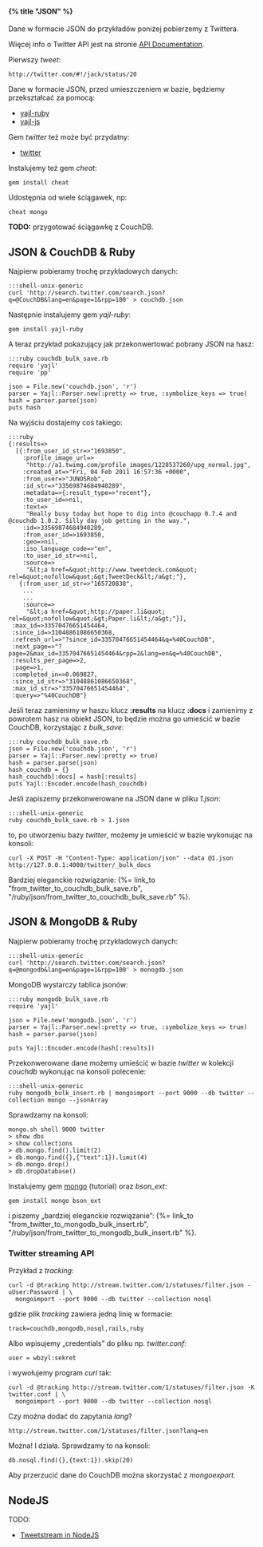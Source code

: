 #### {% title "JSON" %}

Dane w formacie JSON do przykładów poniżej pobierzemy z Twittera.

Więcej info o Twitter API jest na stronie [API Documentation](http://dev.twitter.com/doc).

Pierwszy *tweet*:

    http://twitter.com/#!/jack/status/20

Dane w formacie JSON, przed umieszczeniem w bazie, będziemy przekształcać
za pomocą:

* [yajl-ruby](https://github.com/brianmario/yajl-ruby)
* [yajl-js](https://bitbucket.org/nikhilm/yajl-js/)

Gem *twitter* też może być przydatny:

* [twitter](https://github.com/jnunemaker/twitter)

Instalujemy też gem *cheat*:

    gem install cheat

Udostępnia od wiele ściągawek, np:

    cheat mongo

**TODO:** przygotować ściągawkę z CouchDB.


## JSON & CouchDB & Ruby

Najpierw pobieramy trochę przykładowych danych:

    :::shell-unix-generic
    curl 'http://search.twitter.com/search.json?q=@CouchDB&lang=en&page=1&rpp=100' > couchdb.json

Następnie instalujemy gem *yajl-ruby*:

    gem install yajl-ruby

A teraz przykład pokazujący jak przekonwertować pobrany JSON na hasz:

    :::ruby couchdb_bulk_save.rb
    require 'yajl'
    require 'pp'
    
    json = File.new('couchdb.json', 'r')
    parser = Yajl::Parser.new(:pretty => true, :symbolize_keys => true)
    hash = parser.parse(json)
    puts hash
 
Na wyjściu dostajemy coś takiego:

    :::ruby
    {:results=>
      [{:from_user_id_str=>"1693850",
        :profile_image_url=>
         "http://a1.twimg.com/profile_images/1228537260/upg_normal.jpg",
        :created_at=>"Fri, 04 Feb 2011 16:57:36 +0000",
        :from_user=>"JUNOSRob",
        :id_str=>"33569874684940289",
        :metadata=>{:result_type=>"recent"},
        :to_user_id=>nil,
        :text=>
         "Really busy today but hope to dig into @couchapp 0.7.4 and @couchdb 1.0.2. Silly day job getting in the way.",
        :id=>33569874684940289,
        :from_user_id=>1693850,
        :geo=>nil,
        :iso_language_code=>"en",
        :to_user_id_str=>nil,
        :source=>
         "&lt;a href=&quot;http://www.tweetdeck.com&quot; rel=&quot;nofollow&quot;&gt;TweetDeck&lt;/a&gt;"},
       {:from_user_id_str=>"165720838",
        ...
        ...
        :source=>
         "&lt;a href=&quot;http://paper.li&quot; rel=&quot;nofollow&quot;&gt;Paper.li&lt;/a&gt;"}],
     :max_id=>33570476651454464,
     :since_id=>31048861086650368,
     :refresh_url=>"?since_id=33570476651454464&q=%40CouchDB",
     :next_page=>"?page=2&max_id=33570476651454464&rpp=2&lang=en&q=%40CouchDB",
     :results_per_page=>2,
     :page=>1,
     :completed_in=>0.069827,
     :since_id_str=>"31048861086650368",
     :max_id_str=>"33570476651454464",
     :query=>"%40CouchDB"}

Jeśli teraz zamienimy w haszu klucz **:results** na klucz **:docs**
i zamienimy z powrotem hasz na obiekt JSON, to będzie można
go umieścić w bazie CouchDB, korzystając z *bulk_save*:

    :::ruby couchdb_bulk_save.rb
    json = File.new('couchdb.json', 'r')
    parser = Yajl::Parser.new(:pretty => true)
    hash = parser.parse(json)
    hash_couchdb = {}
    hash_couchdb[:docs] = hash[:results]
    puts Yajl::Encoder.encode(hash_couchdb)

Jeśli zapiszemy przekonwerowane na JSON dane w pliku *1.json*:

    :::shell-unix-generic
    ruby couchdb_bulk_save.rb > 1.json

to, po utworzeniu bazy *twitter*, możemy je umieścić w bazie
wykonując na konsoli:

    curl -X POST -H "Content-Type: application/json" --data @1.json http://127.0.0.1:4000/twitter/_bulk_docs

Bardziej eleganckie rozwiązanie: 
{%= link_to "from_twitter_to_couchdb_bulk_save.rb", "/ruby/json/from_twitter_to_couchdb_bulk_save.rb" %}.


## JSON & MongoDB & Ruby

Najpierw pobieramy trochę przykładowych danych:

    :::shell-unix-generic
    curl 'http://search.twitter.com/search.json?q=@mongodb&lang=en&page=1&rpp=100' > monogdb.json

MongoDB wystarczy tablica jsonów:

    :::ruby mongodb_bulk_save.rb
    require 'yajl'

    json = File.new('mongodb.json', 'r')
    parser = Yajl::Parser.new(:pretty => true, :symbolize_keys => true)
    hash = parser.parse(json)

    puts Yajl::Encoder.encode(hash[:results])

Przekonwerowane dane możemy umieścić w bazie *twitter* w kolekcji
*couchdb* wykonując na konsoli polecenie:

    :::shell-unix-generic
    ruby mongodb_bulk_insert.rb | mongoimport --port 9000 --db twitter --collection mongo --jsonArray

Sprawdzamy na konsoli:

    mongo.sh shell 9000 twitter
    > show dbs
    > show collections
    > db.mongo.find().limit(2)
    > db.mongo.find({},{"text":1}).limit(4)
    > db.mongo.drop()
    > db.dropDatabase()

Instalujemy gem [mongo](http://api.mongodb.org/ruby/current/file.TUTORIAL.html) (tutorial)
oraz *bson_ext*:

    gem install mongo bson_ext
    
i piszemy „bardziej eleganckie rozwiązanie”: 
{%= link_to "from_twitter_to_mongodb_bulk_insert.rb", "/ruby/json/from_twitter_to_mongodb_bulk_insert.rb" %}.


### Twitter streaming API

Przykład z *tracking*:

    curl -d @tracking http://stream.twitter.com/1/statuses/filter.json -uUser:Password | \
      mongoimport --port 9000 --db twitter --collection nosql

gdzie plik *tracking* zawiera jedną linię w formacie:

    track=couchdb,mongodb,nosql,rails,ruby

Albo wpisujemy „credentials” do pliku np. *twitter.conf*:

    user = wbzyl:sekret

i wywołujemy program *curl* tak:

    curl -d @tracking http://stream.twitter.com/1/statuses/filter.json -K twitter.conf | \
      mongoimport --port 9000 --db twitter --collection nosql

Czy można dodać do zapytania *lang*?

    http://stream.twitter.com/1/statuses/filter.json?lang=en

Można! I działa. Sprawdzamy to na konsoli:

    db.nosql.find({},{text:1}).skip(20)

Aby przerzucić dane do CouchDB można skorzystać z *mongoexport*.


## NodeJS

TODO:

* [Tweetstream in NodeJS](https://github.com/mikeal/tweetstream/blob/master/test/osb.js)
